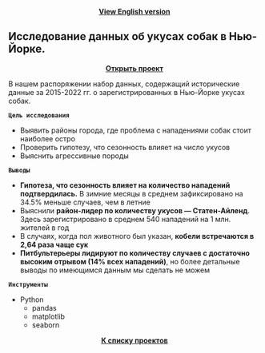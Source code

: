 <p align="center"><a href="https://github.com/lily-pogodina/Data-Analyst-Portfolio-En/tree/main/Dog_bites_analysys_en"><b>View English version</b></a></p>

## Исследование данных об укусах собак в Нью-Йорке.
<p align="center"><a href="https://nbviewer.org/github/lily-pogodina/Data-Analyst-Portfolio-Ru/blob/main/Dog_bites_analysys_ru/Dog_bites_analysys_ru.ipynb"><b>Открыть проект</b></a></p>

В нашем распоряжении набор данных, содержащий исторические данные за 2015-2022 гг. о зарегистрированных в Нью-Йорке укусах собак.

**`Цель исследования`**
* Выявить районы города, где проблема с нападениями собак стоит наиболее остро
* Проверить гипотезу, что сезонность влияет на число укусов
* Выяснить агрессивные породы

**`Выводы`**

* **Гипотеза, что сезонность влияет на количество нападений подтвердилась.** В зимние месяцы в среднем зафиксировано на 34.5% меньше случаев, чем в летние
* Выяснили **район-лидер по количеству укусов —  Статен-Айленд**. Здесь зарегистрировано в среднем 540 нападений на 1 млн. жителей в год
* В случаях, когда пол животного был указан, **кобели встречаются в 2,64 раза чаще сук**
* **Питбультерьеры лидируют по количеству случаев с достаточно высоким отрывом (14% всех нападений)**, но более детальные выводы по имеющимся данным мы сделать не можем

**`Инструменты`**

* Python
  * pandas
  * matplotlib 
  * seaborn


<p align="center"><a href="https://github.com/lily-pogodina/Data-Analyst-Portfolio-Ru"><b>К списку проектов</b></a></p>



